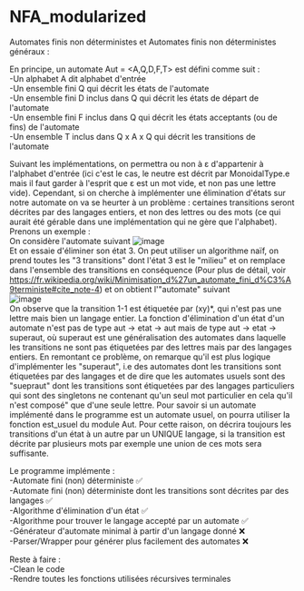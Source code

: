 # NFA_modularized

Automates finis non déterministes et Automates finis non déterministes généraux : <br>

En principe, un automate Aut = <A,Q,D,F,T> est défini comme suit :   
-Un alphabet A dit alphabet d'entrée   
-Un ensemble fini Q qui décrit les états de l'automate  
-Un ensemble fini D inclus dans Q qui décrit les états de départ de l'automate  
-Un ensemble fini F inclus dans Q qui décrit les états acceptants (ou de fins) de l'automate  
-Un ensemble T inclus dans Q x A x Q qui décrit les transitions de l'automate  

Suivant les implémentations, on permettra ou non à ε d'appartenir à l'alphabet d'entrée (ici c'est le cas, le neutre est décrit par MonoidalType.e mais il faut garder à l'esprit que ε est un mot vide, et non pas une lettre vide). Cependant, si on cherche à implémenter une élimination d'états sur notre automate on va se heurter à un problème : certaines transitions seront décrites par des langages entiers, et non des lettres ou des mots (ce qui aurait été gérable dans une implémentation qui ne gère que l'alphabet). Prenons un exemple :  
On considère l'automate suivant 
![image](https://user-images.githubusercontent.com/102584320/236619967-721ef7cd-4432-45c1-b756-91afd501b140.png)  
Et on essaie d'éliminer son état 3. On peut utiliser un algorithme naïf, on prend toutes les "3 transitions" dont l'état 3 est le "milieu" et on remplace dans l'ensemble des transitions en conséquence (Pour plus de détail, voir https://fr.wikipedia.org/wiki/Minimisation_d%27un_automate_fini_d%C3%A9terministe#cite_note-4) et on obtient l'"automate" suivant  
![image](https://user-images.githubusercontent.com/102584320/236620289-f90eef19-291d-4fcb-8d66-eb3152c50238.png)  
On observe que la transition 1-1 est étiquetée par (xy)\*, qui n'est pas une lettre mais bien un langage entier. La fonction d'élimination d'un état d'un automate n'est pas de type aut -> etat -> aut mais de type aut -> etat -> superaut, où superaut est une généralisation des automates dans laquelle les transitions ne sont pas étiquetées par des lettres mais par des langages entiers. En remontant ce problème, on remarque qu'il est plus logique d'implémenter les "superaut", i.e des automates dont les transitions sont étiquetées par des langages et de dire que les automates usuels sont des "suepraut" dont les transitions sont étiquetées par des langages  particuliers qui sont des singletons ne contenant qu'un seul mot particulier en cela qu'il n'est composé" que d'une seule lettre. Pour savoir si un automate implémenté dans le programme est un automate usuel, on pourra utiliser la fonction est_usuel du module Aut. 
Pour cette raison, on décrira toujours les transitions d'un état à un autre par un UNIQUE langage, si la transition est décrite par plusieurs mots par exemple une union de ces mots sera suffisante.  

Le programme implémente :  
-Automate fini (non) déterministe ✅  
-Automate fini (non) déterministe dont les transitions sont décrites par des langages ✅  
-Algorithme d'élimination d'un état ✅  
-Algorithme pour trouver le langage accepté par un automate ✅  
-Générateur d'automate minimal à partir d'un langage donné ❌  
-Parser/Wrapper pour générer plus facilement des automates ❌   
  
Reste à faire :  
-Clean le code  
-Rendre toutes les fonctions utilisées récursives terminales  




